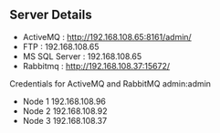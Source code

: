## Server Details

- ActiveMQ		:	http://192.168.108.65:8161/admin/	
- FTP				:	192.168.108.65	
- MS SQL Server	:	192.168.108.65	
- Rabbitmq		: 	http://192.168.108.37:15672/	

Credentials	for ActiveMQ and RabbitMQ
admin:admin	
		
- Node 1	192.168.108.96	
- Node 2	192.168.108.92	
- Node 3	192.168.108.37	